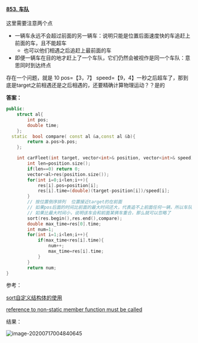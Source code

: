 #### [853. 车队](https://leetcode-cn.com/problems/car-fleet/)

这里需要注意两个点

- 一辆车永远不会超过前面的另一辆车：说明只能是位置后面速度快的车追赶上前面的车，且不能超车
  - 也可以他们相遇之后追赶上最前面的车
- 即便一辆车在目的地才赶上了一个车队，它们仍然会被视作是同一个车队：意思同时到达终点

存在一个问题，就是 10  pos=【3，7】 speed=【9，4】一秒之后超车了，那到底是target之前相遇还是之后相遇的，还要精确计算物理运动？？是的

**答案：**

```c++
public:
    struct al{
        int pos;
        double time;
    };
  static  bool compare( const al &a,const al &b){
        return a.pos>b.pos;
    };

    int carFleet(int target, vector<int>& position, vector<int>& speed) {
        int len=position.size();
        if(len==0) return 0;
        vector<al>res(position.size());
        for(int i=0;i<len;i++){
            res[i].pos=position[i];
            res[i].time=(double)(target-position[i])/speed[i];
        }
        // 按位置倒序排列  位置接近target的在前面
        // 如果pos后面的时间比前面的最大时间还大，代表追不上前面任何一辆，所以车队加一
        // 如果比最大时间小，说明该车会和前面某俩车重合，那么就可以忽略了
        sort(res.begin(),res.end(),compare);
        double max_time=res[0].time;
        int num=1;
        for(int i=1;i<len;i++){
            if(max_time<res[i].time){
                num++;
                max_time=res[i].time;
            }
        }
        return num;   
}
```

参考：

[sort自定义结构体的使用](https://blog.csdn.net/Move_now/article/details/53242005)

[reference to non-static member function must be called](https://blog.csdn.net/u010982765/article/details/79021426)

结果：

![image-20200717004840645](C:%5CUsers%5C1234567890%5CAppData%5CRoaming%5CTypora%5Ctypora-user-images%5Cimage-20200717004840645.png)